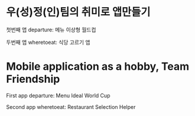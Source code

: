 # 우(성)정(인)팀의 취미로 앱만들기

첫번째 앱 departure: 메뉴 이상형 월드컵

두번째 앱 wheretoeat: 식당 고르기 앱


# Mobile application as a hobby, Team Friendship

First app departure: Menu Ideal World Cup

Second app wheretoeat: Restaurant Selection Helper
